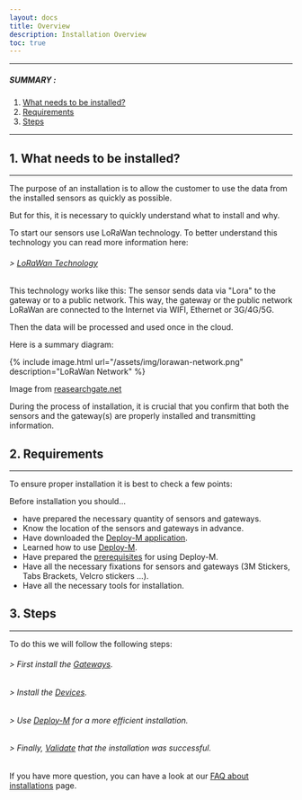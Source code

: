 ```yaml
---
layout: docs
title: Overview
description: Installation Overview
toc: true
---
```


---------------------------------------

##### SUMMARY : 

1. [What needs to be installed?](./#1-part-A)
2. [Requirements](./#2-part-2)
3. [Steps](./#3-part-3)

---------------------------------------




## 1. What needs to be installed?
---------------------------------------

The purpose of an installation is to allow the customer to use the data from the installed sensors as quickly as possible. 

But for this, it is necessary to quickly understand what to install and why. 

To start our sensors use LoRaWan technology. To better understand this technology you can read more information here: 

###### > [LoRaWan Technology](../../../technical/lorawan/lorawan-technology)

This technology works like this: 
The sensor sends data via "Lora" to the gateway or to a public network. This way, the gateway or the public network LoRaWan are connected to the Internet via WIFI, Ethernet or 3G/4G/5G. 

Then the data will be processed and used once in the cloud.

Here is a summary diagram: 


{% include image.html url="/assets/img/lorawan-network.png" description="LoRaWan Network" %}

Image from [reasearchgate.net](https://www.researchgate.net/publication/323620460_IoT-based_wireless_seismic_quality_control/figures?lo=1)


During the process of installation, it is crucial that you confirm that both the sensors and the gateway(s) are properly installed and transmitting information.



## 2. Requirements
---------------------------------------

To ensure proper installation it is best to check a few points:

Before installation you should...

- have prepared the necessary quantity of sensors and gateways.
- Know the location of the sensors and gateways in advance.
- Have downloaded the [Deploy-M application](../../deploy-m/download-the-app).
- Learned how to use [Deploy-M](../../deploy-m/app-guide).
- Have prepared the [prerequisites](../../deploy-m/app-guide/#1-requirements) for using Deploy-M.
- Have all the necessary fixations for sensors and gateways (3M Stickers, Tabs Brackets, Velcro stickers ...).
- Have all the necessary tools for installation.

## 3. Steps
---------------------------------------

To do this we will follow the following steps: 

###### > First install the [Gateways](../../lorawan/gateway-installation).

###### > Install the [Devices](../../lorawan/device-declaration).

###### > Use [Deploy-M](../../deploy-m/app-guide) for a more efficient installation.

###### > Finally, [Validate](../../quick-start/validation-of-a-succesfull-installation) that the installation was successful.

If you have more question, you can have a look at our [FAQ about installations](../fag-about-installations) page.